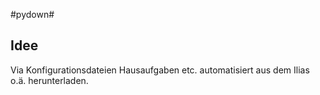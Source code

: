 #pydown#
## Idee ##
Via Konfigurationsdateien Hausaufgaben etc. automatisiert aus dem Ilias o.ä. herunterladen. 
